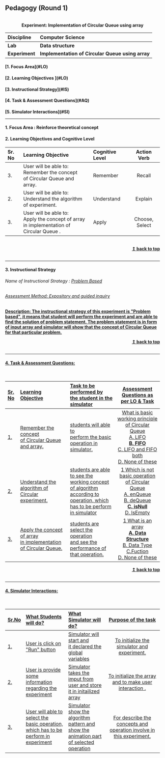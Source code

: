 ## Pedagogy (Round 1)
<p align="center">
<br>
<b> Experiment: Implementation of Circular Queue using array<a name="top"></a> <br>
</p>

<b>Discipline | <b>Computer Science
:--|:--|
<b> Lab | <b> Data structure
<b> Experiment|     <b> Implementation of Circular Queue using array


<h4> [1. Focus Area](#LO)
<h4> [2. Learning Objectives ](#LO)
<h4> [3. Instructional Strategy](#IS)
<h4> [4. Task & Assessment Questions](#AQ)
<h4> [5. Simulator Interactions](#SI)
<hr>

<a name="LO"></a>
#### 1. Focus Area : Reinforce theoretical concept

#### 2. Learning Objectives and Cognitive Level


Sr. No |	Learning Objective	| Cognitive Level | Action Verb
:--|:--|:--|:-:
3.| User will be able to: <br> Remember the concept <br> of Circular Queue and array. | Remember| Recall
2.| User will be able to: <br> Understand the algorithm of experiment. | Understand | Explain
3.| User will be able to: <br>Apply the concept of array <br>in implementation of Circular Queue . | Apply |Choose, Select

<br/>
<div align="right">
    <b><a href="#top">↥ back to top</a></b>
</div>
<br/>
<hr>

<a name="IS"></a>
#### 3. Instructional Strategy
###### Name of Instructional Strategy  :    <u> Problem Based
###### Assessment Method: Expository and guided inquiry

<u> <b>Description: </b> The instructional strategy of this experiment is "Problem based", it means that student will perform the experiment and are able to find the solution of problem statement. The problem statement is in form of input array and simulator will show that the concept of Circular Queue for that particular problem. </u>
<br>
<div align="right">
    <b><a href="#top">↥ back to top</a></b>
</div>
<br/>
<hr>

<a name="AQ"></a>
#### 4. Task & Assessment Questions:
<br>

Sr. No |	Learning Objective	| Task to be performed by <br> the student  in the simulator | Assessment Questions as per LO & Task
:--|:--|:--|:-:
1.|  Remember the concept <br> of Circular Queue and array. | students will able to<br> perform the basic operation in simulator. | What is basic working principle of Circular Queue <br> A. LIFO<br><b>B. FIFO <br></b> C. LIFO and FIFO both<br> D. None of these 
2.| Understand the algorithm of Circular experiment. | students are able to see the working concept of algorithm<br> according to operation, which <br>has to be perform in simulator | 1 Which is not basic operation of Circular Queue <br> A. enQueue <br> B. deQueue <br> <b> C. isNull <br></b> D. IsEmpty
3.| Apply the concept of array <br>in implementation of Circular Queue. | students are select the operation<br>and see the performance of that operation. | 1 What is an array <br> <b> A. Data Structure</b><br> B. Data Type <br> C.Fuction <br> D. None of these
<div align="right">
    <b><a href="#top">↥ back to top</a></b>
</div>
<br/>
<hr>

<a name="SI"></a>

#### 4. Simulator Interactions:
<br>

Sr.No | What Students will do? |	What Simulator will do?	| Purpose of the task
:--|:--|:--|:--:
1.|  User is click on<br>"Run" button  |  Simulator will start and<br>it declared the global variables | To initialize the simulator and experiment.
2.|  User is provide some<br>information regarding the<br>experiment | Simulator takes the imput from<br>user and store it in initailized array |To initialize the array<br> and to make user interaction .
3.|  User will able to select the <br>basic operation,<br>which has to be perform in experiment | Simulator show the algorithm<br>pattern and show the animation part<br>of selected operation | For describe the concepts and operation involve in this experiment.
